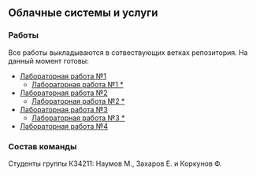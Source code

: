 ## Облачные системы и услуги
### Работы
Все работы выкладываются в сотвествующих ветках репозитория. На данный момент готовы:
* [Лабораторная работа №1](https://github.com/MikhailNv/practice-cloud-services/tree/lab-1)
  * [Лабораторная работа №1 *](https://github.com/MikhailNv/practice-cloud-services/tree/lab-1-star)
* [Лабораторная работа №2](https://github.com/MikhailNv/practice-cloud-services/tree/lab-2)
  * [Лабораторная работа №2 *](https://github.com/MikhailNv/practice-cloud-services/tree/lab-2-star)
* [Лабораторная работа №3](https://github.com/MikhailNv/practice-cloud-services/tree/lab-3)
  * [Лабораторная работа №3 *](https://github.com/MikhailNv/practice-cloud-services/tree/lab-3-star)
* [Лабораторная работа №4](https://github.com/MikhailNv/practice-cloud-services/tree/lab-4)

### Состав команды
Студенты группы К34211: Наумов М., Захаров Е. и Коркунов Ф.
